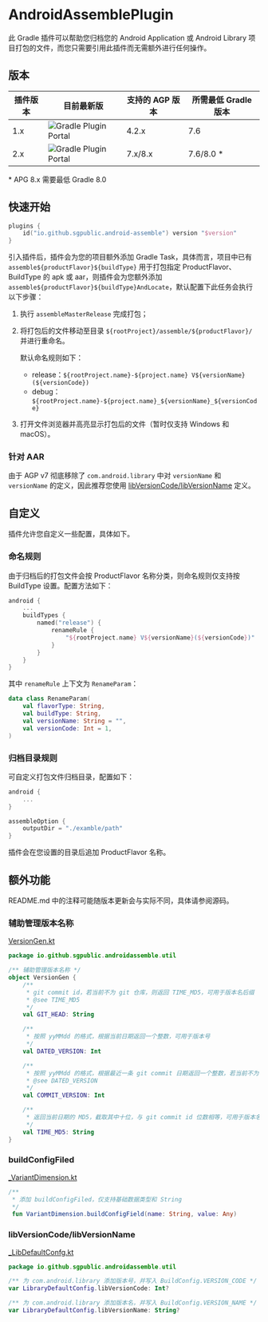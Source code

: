 # AndroidAssemblePlugin

此 Gradle 插件可以帮助您归档您的 Android Application 或 Android Library 项目打包的文件，而您只需要引用此插件而无需额外进行任何操作。

## 版本

| 插件版本 | 目前最新版                                                   | 支持的 AGP 版本 | 所需最低 Gradle 版本 |
| -------- | ------------------------------------------------------------ | --------------- | -------------------- |
| 1.x      | ![Gradle Plugin Portal](https://img.shields.io/gradle-plugin-portal/v/io.github.sgpublic.android-assemble?versionPrefix=1.) | 4.2.x           | 7.6                  |
| 2.x      | ![Gradle Plugin Portal](https://img.shields.io/gradle-plugin-portal/v/io.github.sgpublic.android-assemble?versionPrefix=2.) | 7.x/8.x         | 7.6/8.0 *            |

\* APG 8.x 需要最低 Gradle 8.0

## 快速开始

```kotlin
plugins {
    id("io.github.sgpublic.android-assemble") version "$version"
}
```

引入插件后，插件会为您的项目额外添加 Gradle Task，具体而言，项目中已有 `assemble${productFlavor}${buildType}` 用于打包指定 ProductFlavor、BuildType 的 apk 或 aar，则插件会为您额外添加 `assemble${productFlavor}${buildType}AndLocate`，默认配置下此任务会执行以下步骤：

1. 执行 `assembleMasterRelease` 完成打包；

2. 将打包后的文件移动至目录 `${rootProject}/assemble/${productFlavor}/` 并进行重命名。

   默认命名规则如下：

   - release：`${rootProject.name}-${project.name} V${versionName}(${versionCode})`
   - debug：`${rootProject.name}-${project.name}_${versionName}_${versionCode}`

3. 打开文件浏览器并高亮显示打包后的文件（暂时仅支持 Windows 和 macOS）。

### 针对 AAR

由于 AGP v7 彻底移除了 `com.android.library` 中对 `versionName` 和 `versionName` 的定义，因此推荐您使用 [libVersionCode/libVersionName](#libversioncodelibversionname) 定义。

## 自定义

插件允许您自定义一些配置，具体如下。

### 命名规则

由于归档后的打包文件会按 ProductFlavor 名称分类，则命名规则仅支持按 BuildType 设置。配置方法如下：

```kotlin
android {
    ...
    buildTypes {
        named("release") {
            renameRule {
                "${rootProject.name} V${versionName}(${versionCode})"
            }
        }
    }
}
```

其中 `renameRule` 上下文为 `RenameParam`：

```kotlin
data class RenameParam(
    val flavorType: String,
    val buildType: String,
    val versionName: String = "",
    val versionCode: Int = 1,
)
```

### 归档目录规则

可自定义打包文件归档目录，配置如下：

```kotlin
android {
    ...
}

assembleOption {
    outputDir = "./examble/path"
}
```

插件会在您设置的目录后追加 ProductFlavor 名称。

## 额外功能

README.md 中的注释可能随版本更新会与实际不同，具体请参阅源码。

### 辅助管理版本名称

[VersionGen.kt](./android-assemble/src/main/kotlin/io/github/sgpublic/androidassemble/util/VersionGen.kt)

```kotlin
package io.github.sgpublic.androidassemble.util

/** 辅助管理版本名称 */
object VersionGen {
    /**
     * git commit id，若当前不为 git 仓库，则返回 TIME_MD5，可用于版本名后缀
     * @see TIME_MD5
     */
    val GIT_HEAD: String

    /**
     * 按照 yyMMdd 的格式，根据当前日期返回一个整数，可用于版本号
     */
    val DATED_VERSION: Int

    /**
     * 按照 yyMMdd 的格式，根据最近一条 git commit 日期返回一个整数，若当前不为 git 仓库，则返回 DATED_VERSION，可用于版本号
     * @see DATED_VERSION
     */
    val COMMIT_VERSION: Int

    /**
     * 返回当前日期的 MD5，截取其中十位，与 git commit id 位数相等，可用于版本名后缀
     */
    val TIME_MD5: String
}
```

### buildConfigFiled

[_VariantDimension.kt](./android-assemble/src/main/kotlin/io/github/sgpublic/androidassemble/util/_VariantDimension.kt)

```kotlin
/**
 * 添加 buildConfigFiled，仅支持基础数据类型和 String
 */
 fun VariantDimension.buildConfigField(name: String, value: Any)
```

### libVersionCode/libVersionName

[_LibDefaultConfg.kt](./android-assemble/src/main/kotlin/io/github/sgpublic/androidassemble/util/_LibDefaultConfg.kt)

```kotlin
package io.github.sgpublic.androidassemble.util

/** 为 com.android.library 添加版本号，并写入 BuildConfig.VERSION_CODE */
var LibraryDefaultConfig.libVersionCode: Int?

/** 为 com.android.library 添加版本名，并写入 BuildConfig.VERSION_NAME */
var LibraryDefaultConfig.libVersionName: String?
```
